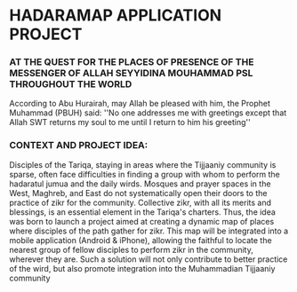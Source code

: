 # HADARAMAP APPLICATION PROJECT 
### AT THE QUEST FOR THE PLACES OF PRESENCE OF THE MESSENGER OF ALLAH SEYYIDINA MOUHAMMAD PSL THROUGHOUT THE WORLD
According to Abu Hurairah, may Allah be pleased with him, the Prophet Muhammad (PBUH) said: ''No one 
addresses me with greetings except that Allah SWT returns my soul to me until I return to him his greeting'' 
### CONTEXT AND PROJECT IDEA: 
Disciples of the Tariqa, staying in areas where the Tijjaaniy community is sparse, often face difficulties in 
finding a group with whom to perform the hadaratul jumua and the daily wirds. Mosques and prayer spaces 
in the West, Maghreb, and East do not systematically open their doors to the practice of zikr for the 
community. Collective zikr, with all its merits and blessings, is an essential element in the Tariqa's charters. 
Thus, the idea was born to launch a project aimed at creating a dynamic map of places where disciples of 
the path gather for zikr. This map will be integrated into a mobile application (Android & iPhone), allowing the 
faithful to locate the nearest group of fellow disciples to perform zikr in the community, wherever they are. 
Such a solution will not only contribute to better practice of the wird, but also promote integration into the 
Muhammadian Tijjaaniy community


<!--

**Here are some ideas to get you started:**

🙋‍♀️ A short introduction - what is your organization all about?
🌈 Contribution guidelines - how can the community get involved?
👩‍💻 Useful resources - where can the community find your docs? Is there anything else the community should know?
🍿 Fun facts - what does your team eat for breakfast?
🧙 Remember, you can do mighty things with the power of [Markdown](https://docs.github.com/github/writing-on-github/getting-started-with-writing-and-formatting-on-github/basic-writing-and-formatting-syntax)
-->
